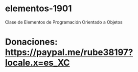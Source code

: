 # elementos-1901
Clase de Elementos de Programación Orientado a Objetos
# Donaciones: https://paypal.me/rube38197?locale.x=es_XC
